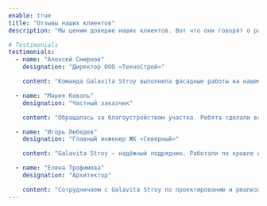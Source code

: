 ```yaml
---
enable: true
title: "Отзывы наших клиентов"
description: "Мы ценим доверие наших клиентов. Вот что они говорят о работе с Galavita Stroy."

# Testimonials
testimonials:
  - name: "Алексей Смирнов"
    designation: "Директор ООО «ТехноСтрой»"

    content: "Команда Galavita Stroy выполнила фасадные работы на нашем объекте точно в срок и с отличным качеством. Все этапы были прозрачны, а результат превзошёл ожидания."

  - name: "Мария Коваль"
    designation: "Частный заказчик"

    content: "Обращалась за благоустройством участка. Ребята сделали всё быстро и красиво: дорожки, газон, освещение. Очень довольна результатом!"

  - name: "Игорь Лебедев"
    designation: "Главный инженер ЖК «Северный»"

    content: "Galavita Stroy — надёжный подрядчик. Работали по кровле и вентиляции. Все технические решения были грамотно проработаны, монтаж — на высшем уровне."

  - name: "Елена Трофимова"
    designation: "Архитектор"

    content: "Сотрудничаем с Galavita Stroy по проектированию и реализации. Команда гибкая, профессиональная, умеет работать с нестандартными задачами."
---
```

